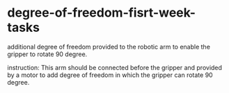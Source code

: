 # degree-of-freedom-fisrt-week-tasks
additional degree of freedom provided to the robotic arm to enable the gripper to rotate 90 degree.

instruction:
This arm should be connected before the gripper and provided by a motor to add degree of freedom in which the gripper can rotate 90 degree.
